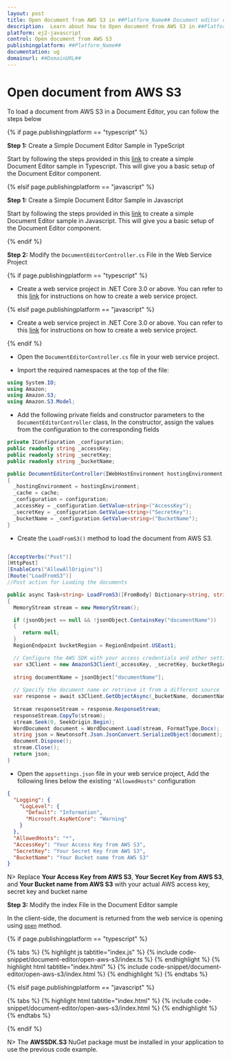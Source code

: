 ```yaml
---
layout: post
title: Open document from AWS S3 in ##Platform_Name## Document editor control | Syncfusion
description:  Learn about how to Open document from AWS S3 in ##Platform_Name## Document editor control of Syncfusion Essential JS 2 and more details.
platform: ej2-javascript
control: Open document from AWS S3
publishingplatform: ##Platform_Name##
documentation: ug
domainurl: ##DomainURL##
---
```


# Open document from AWS S3

To load a document from AWS S3 in a Document Editor, you can follow the steps below

{% if page.publishingplatform == "typescript" %}

**Step 1:** Create a Simple Document Editor Sample in TypeScript

Start by following the steps provided in this [link](../../document-editor/getting-started) to create a simple Document Editor sample in Typescript. This will give you a basic setup of the Document Editor component. 

{% elsif page.publishingplatform == "javascript" %}

**Step 1:** Create a Simple Document Editor Sample in Javascript

Start by following the steps provided in this [link](../../document-editor/getting-started) to create a simple Document Editor sample in Javascript. This will give you a basic setup of the Document Editor component. 

{% endif %}

**Step 2:** Modify the `DocumentEditorController.cs` File in the Web Service Project

{% if page.publishingplatform == "typescript" %}

* Create a web service project in .NET Core 3.0 or above. You can refer to this [link](../../document-editor/web-services-overview) for instructions on how to create a web service project.

{% elsif page.publishingplatform == "javascript" %}

* Create a web service project in .NET Core 3.0 or above. You can refer to this [link](../../document-editor/web-services-overview) for instructions on how to create a web service project.

{% endif %}

* Open the `DocumentEditorController.cs` file in your web service project.

* Import the required namespaces at the top of the file:

```csharp
using System.IO;
using Amazon;
using Amazon.S3;
using Amazon.S3.Model;
```

* Add the following private fields and constructor parameters to the `DocumentEditorController` class, In the constructor, assign the values from the configuration to the corresponding fields

```csharp
private IConfiguration _configuration;
public readonly string _accessKey;
public readonly string _secretKey;
public readonly string _bucketName;

public DocumentEditorController(IWebHostEnvironment hostingEnvironment, IMemoryCache cache, IConfiguration configuration)
{
  _hostingEnvironment = hostingEnvironment;
  _cache = cache;
  _configuration = configuration;
  _accessKey = _configuration.GetValue<string>("AccessKey");
  _secretKey = _configuration.GetValue<string>("SecretKey");
  _bucketName = _configuration.GetValue<string>("BucketName");
}
```

* Create the `LoadFromS3()` method to load the document from AWS S3.

```csharp

[AcceptVerbs("Post")]
[HttpPost]
[EnableCors("AllowAllOrigins")]
[Route("LoadFromS3")]
//Post action for Loading the documents

public async Task<string> LoadFromS3([FromBody] Dictionary<string, string> onObject)
{
  MemoryStream stream = new MemoryStream();

  if (jsonObject == null && !jsonObject.ContainsKey("documentName"))
  {
     return null;
  }
  RegionEndpoint bucketRegion = RegionEndpoint.USEast1;

  // Configure the AWS SDK with your access credentials and other settings
  var s3Client = new AmazonS3Client(_accessKey, _secretKey, bucketRegion);
      
  string documentName = jsonObject["documentName"];
      
  // Specify the document name or retrieve it from a different source
  var response = await s3Client.GetObjectAsync(_bucketName, documentName);
      
  Stream responseStream = response.ResponseStream;
  responseStream.CopyTo(stream);
  stream.Seek(0, SeekOrigin.Begin);
  WordDocument document = WordDocument.Load(stream, FormatType.Docx);
  string json = Newtonsoft.Json.JsonConvert.SerializeObject(document);
  document.Dispose();
  stream.Close();
  return json;
}
```

* Open the `appsettings.json` file in your web service project, Add the following lines below the existing `"AllowedHosts"` configuration

```json
{
  "Logging": {
    "LogLevel": {
      "Default": "Information",
      "Microsoft.AspNetCore": "Warning"
    }
  },
  "AllowedHosts": "*",
  "AccessKey": "Your Access Key from AWS S3",
  "SecretKey": "Your Secret Key from AWS S3",
  "BucketName": "Your Bucket name from AWS S3"
}
```

N> Replace **Your Access Key from AWS S3**, **Your Secret Key from AWS S3**, and **Your Bucket name from AWS S3** with your actual AWS access key, secret key and bucket name

**Step 3:**  Modify the index File in the Document Editor sample

In the client-side, the document is returned from the web service is opening using [`open`](../../api/document-editor/#open) method.

{% if page.publishingplatform == "typescript" %}

{% tabs %}
{% highlight js tabtitle="index.js" %}
{% include code-snippet/document-editor/open-aws-s3/index.ts %}
{% endhighlight %}
{% highlight html tabtitle="index.html" %}
{% include code-snippet/document-editor/open-aws-s3/index.html %}
{% endhighlight %}
{% endtabs %}

{% elsif page.publishingplatform == "javascript" %}

{% tabs %}
{% highlight html tabtitle="index.html" %}
{% include code-snippet/document-editor/open-aws-s3/index.html %}
{% endhighlight %}
{% endtabs %}

{% endif %}

N> The **AWSSDK.S3** NuGet package must be installed in your application to use the previous code example.
